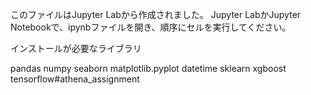 このファイルはJupyter Labから作成されました。
Jupyter LabかJupyter Notebookで、ipynbファイルを開き、順序にセルを実行してください。

インストールが必要なライブラリ

pandas
numpy
seaborn
matplotlib.pyplot
datetime
sklearn
xgboost
tensorflow#athena_assignment
